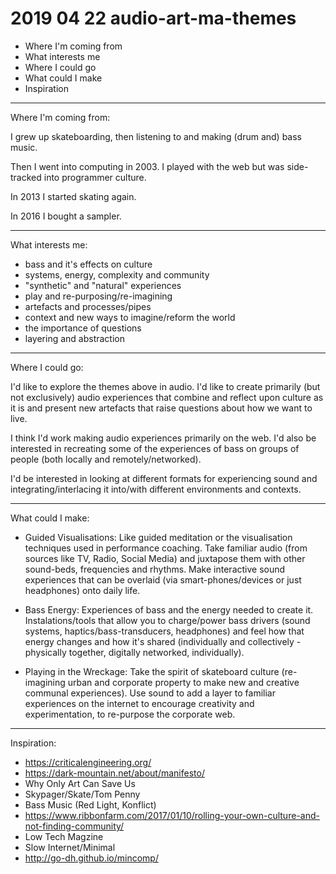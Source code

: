 # 2019 04 22 audio-art-ma-themes

- Where I'm coming from
- What interests me
- Where I could go
- What could I make
- Inspiration

---

Where I'm coming from:

I grew up skateboarding, then listening to and making (drum and) bass music.

Then I went into computing in 2003. I played with the web but was
side-tracked into programmer culture.

In 2013 I started skating again.

In 2016 I bought a sampler.

---

What interests me:

- bass and it's effects on culture
- systems, energy, complexity and community
- "synthetic" and "natural" experiences
- play and re-purposing/re-imagining
- artefacts and processes/pipes
- context and new ways to imagine/reform the world
- the importance of questions
- layering and abstraction

---

Where I could go:

I'd like to explore the themes above in audio. I'd like to create
primarily (but not exclusively) audio experiences that combine and
reflect upon culture as it is and present new artefacts that raise
questions about how we want to live.

I think I'd work making audio experiences primarily on the web. I'd
also be interested in recreating some of the experiences of bass on
groups of people (both locally and remotely/networked).

I'd be interested in looking at different formats for experiencing
sound and integrating/interlacing it into/with different
environments and contexts.

---

What could I make:

- Guided Visualisations:
  Like guided meditation or the visualisation techniques used in
  performance coaching.
  Take familiar audio (from sources like TV, Radio, Social Media)
  and juxtapose them with other sound-beds, frequencies and
  rhythms. Make interactive sound experiences that can be overlaid
  (via smart-phones/devices or just headphones) onto daily life.

- Bass Energy:
  Experiences of bass and the energy needed to create it.
  Instalations/tools that allow you to charge/power bass drivers
  (sound systems, haptics/bass-transducers, headphones) and feel
  how that energy changes and how it's shared (individually and
  collectively - physically together, digitally networked,
  individually).

- Playing in the Wreckage:
  Take the spirit of skateboard culture (re-imagining urban and
  corporate property to make new and creative communal experiences).
  Use sound to add a layer to familiar experiences on the internet
  to encourage creativity and experimentation, to re-purpose the
  corporate web.

---

Inspiration:

- https://criticalengineering.org/
- https://dark-mountain.net/about/manifesto/
- Why Only Art Can Save Us
- Skypager/Skate/Tom Penny
- Bass Music (Red Light, Konflict)
- https://www.ribbonfarm.com/2017/01/10/rolling-your-own-culture-and-not-finding-community/
- Low Tech Magzine
- Slow Internet/Minimal
- http://go-dh.github.io/mincomp/
